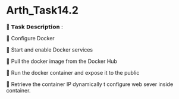 # Arth_Task14.2
🔰 𝗧𝗮𝘀𝗸 𝗗𝗲𝘀𝗰𝗿𝗶𝗽𝘁𝗶𝗼𝗻 :

🔹 Configure Docker

🔹 Start and enable Docker services

🔹 Pull the docker image from the Docker Hub

🔹 Run the docker container and expose it to the public

🔹 Retrieve the container IP dynamically t configure web sever inside container.
